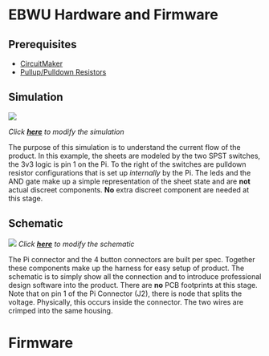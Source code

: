 # EBWU Hardware and Firmware

## Prerequisites
- [CircuitMaker](https://documentation.circuitmaker.com/display/CMAK/Exploring+CircuitMaker)
- [Pullup/Pulldown Resistors](https://youtu.be/Bqk6M_XdIC0)

## Simulation
![](https://i.gyazo.com/20176a50192b01a4889ca95adfe1943e.gif)

*Click **[here](http://everycircuit.com/circuit/6401615620997120)** to modify the simulation*


The purpose of this simulation is to understand the current flow of the product. In this example, the sheets are modeled by the two SPST switches, the 3v3 logic is pin 1 on the Pi. To the right of the switches are pulldown resistor configurations that is set up *internally* by the Pi.  The leds and the AND gate make up a simple representation of the sheet state and are **not** actual discreet components.  **No**  extra discreet component are needed at this stage.

## Schematic
![](https://i.gyazo.com/1bff751de9968f71f67f46dd702b3a3a.png)
*Click **[here](https://workspace.circuitmaker.com/Projects/Details/Joe-Narvaez/ebwu)** to modify the schematic*

The Pi connector and the 4 button connectors are built per spec. Together these components make up the harness for easy setup of product. The schematic is to simply show all the connection and to introduce professional design software into the product. There are **no** PCB footprints at this stage.  Note that on pin 1 of the Pi Connector (J2), there is node that splits the voltage. Physically, this occurs inside the connector. The two wires are crimped into the same housing.


# Firmware

